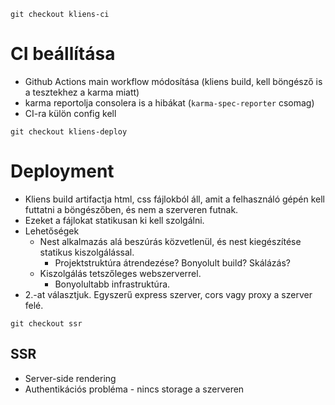 ```git checkout kliens-ci```

# CI beállítása

- Github Actions main workflow módosítása (kliens build, kell böngésző is a tesztekhez a karma miatt)
- karma reportolja consolera is a hibákat (`karma-spec-reporter` csomag)
- CI-ra külön config kell

```git checkout kliens-deploy```

# Deployment

- Kliens build artifactja html, css fájlokból áll, amit a felhasználó gépén kell futtatni a böngészőben, és nem a szerveren futnak.
- Ezeket a fájlokat statikusan ki kell szolgálni.
- Lehetőségek
  - Nest alkalmazás alá beszúrás közvetlenül, és nest kiegészítése statikus kiszolgálással.
    - Projektstruktúra átrendezése? Bonyolult build? Skálázás?
  - Kiszolgálás tetszőleges webszerverrel.
    - Bonyolultabb infrastruktúra.
- 2.-at választjuk. Egyszerű express szerver, cors vagy proxy a szerver felé.

```git checkout ssr```

## SSR

- Server-side rendering
- Authentikációs probléma - nincs storage a szerveren
